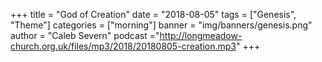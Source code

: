 +++
title = "God of Creation"
date = "2018-08-05"
tags = ["Genesis", "Theme"]
categories = ["morning"]
banner = "img/banners/genesis.png"
author = "Caleb Severn"
podcast ="http://longmeadow-church.org.uk/files/mp3/2018/20180805-creation.mp3"
+++
